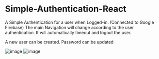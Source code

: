 # Simple-Authentication-React
A Simple Authentication for a user when Logged-in. (Connected to Google Firebase)
The main Navigation will change according to the user authentication. 
It will automatically timeout and logout the user. 

A new user can be created. 
Password can be updated 

![image](https://user-images.githubusercontent.com/33541110/126432846-00355522-f52f-400d-9ee0-1fa8981f4017.png)
![image](https://user-images.githubusercontent.com/33541110/126432907-d86fed09-65f6-415f-87cd-b4ea6cc897ef.png)
